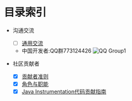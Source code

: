 
# 目录索引
- 沟通交流
    - [ ] [通用交流](https://github.com/open-telemetry/community#Communication)
    - 中国开发者:QQ群773124426 ![QQ Group1](assets/qq.png) 
    
- 社区贡献者
    - [x] [贡献者准则](./CONTRIBUTING.md)
    - [x] [角色与职能](./membership.md)
    - [x] [Java Instrumentation代码贡献指南](./opentelemetryJavaInstrumentation/CONTRIBUTING.md)
